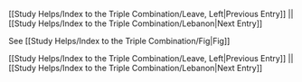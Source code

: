 [[Study Helps/Index to the Triple Combination/Leave, Left|Previous Entry]]  ||  [[Study Helps/Index to the Triple Combination/Lebanon|Next Entry]]

 See [[Study Helps/Index to the Triple Combination/Fig|Fig]]

[[Study Helps/Index to the Triple Combination/Leave, Left|Previous Entry]]  ||  [[Study Helps/Index to the Triple Combination/Lebanon|Next Entry]]